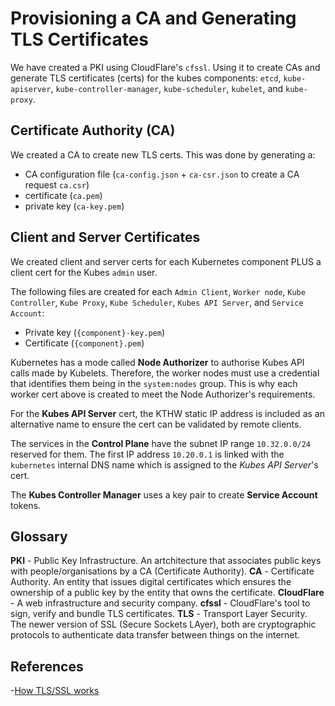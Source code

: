 # Provisioning a CA and Generating TLS Certificates

We have created a PKI using CloudFlare's `cfssl`. Using it to create CAs and generate TLS certificates (certs) for the kubes components: `etcd`, `kube-apiserver`, `kube-controller-manager`, `kube-scheduler`, `kubelet`, and `kube-proxy`.

## Certificate Authority (CA)

We created a CA to create new TLS certs. This was done by generating a:
- CA configuration file (`ca-config.json` + `ca-csr.json` to create a CA request `ca.csr`)
- certificate (`ca.pem`)
- private key (`ca-key.pem`)

## Client and Server Certificates

We created client and server certs for each Kubernetes component PLUS a client cert for the Kubes `admin` user.

The following files are created for each `Admin Client`, `Worker node`, `Kube Controller`, `Kube Proxy`, `Kube Scheduler`, `Kubes API Server`, and `Service Account`:
- Private key (`{component}-key.pem`)
- Certificate (`{component}.pem`)

Kubernetes has a mode called **Node Authorizer** to authorise Kubes API calls made by Kubelets. Therefore, the worker nodes must use a credential that identifies them being in the `system:nodes` group. This is why each worker cert above is created to meet the Node Authorizer's requirements.

For the **Kubes API Server** cert, the KTHW static IP address is included as an alternative name to ensure the cert can be validated by remote clients.

The services in the **Control Plane** have the subnet IP range `10.32.0.0/24` reserved for them. The first IP address `10.20.0.1` is linked with the `kubernetes` internal DNS name which is assigned to the _Kubes API Server_'s cert.

The **Kubes Controller Manager** uses a key pair to create **Service Account** tokens.

## Glossary

**PKI** - Public Key Infrastructure. An artchitecture that associates public keys with people/organisations by a CA (Certificate Authority).
**CA** - Certificate Authority. An entity that issues digital certificates which ensures the ownership of a public key by the entity that owns the certificate.
**CloudFlare** - A web infrastructure and security company.
**cfssl** - CloudFlare's tool to sign, verify and bundle TLS certificates.
**TLS** - Transport Layer Security. The newer version of SSL (Secure Sockets LAyer), both are cryptographic protocols to authenticate data transfer between things on the internet.

## References

-[How TLS/SSL works](https://github.com/gruntwork-io/private-tls-cert)